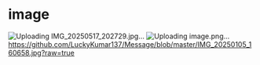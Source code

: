 # image
![Uploading IMG_20250517_202729.jpg…]()
![Uploading image.png…]()
https://github.com/LuckyKumar137/Message/blob/master/IMG_20250105_160658.jpg?raw=true
